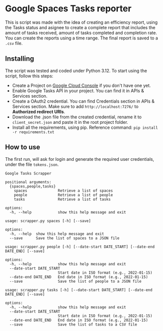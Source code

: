 # Google Spaces Tasks reporter

This is script was made with the idea of creating an efficiency report, using the Tasks status and asignee to create a
complete report that includes the amount of tasks received, amount of tasks completed and completion rate. You can
create the reports using a time range. The final report is saved to a ``.csv`` file.

## Installing
The script was tested and coded under Python 3.12. To start using the script, follow this steps:
- Create a Project on [Google Cloud Console](https://console.cloud.google.com/) if you don't have one yet.
- Enable Google Tasks API in your project. You can find it in APIs & Services section.
- Create a OAuth2 credential. You can find Credentials section in APIs & Services section. Make sure to add ``http://localhost:7276/`` to **Authorized redirect URIs**.
- Download the .json file from the created credential, rename it to ``client_secret.json`` and paste it in the root project folder.
- Install all the requirements, using pip. Reference command:
```pip install -r requirements.txt```

## How to use
The first run, will ask for login and generate the required user credentials, under the file ``tokens.json``.

```
Google Tasks Scrapper

positional arguments:
  {spaces,people,tasks}
    spaces              Retrieve a list of spaces
    people              Retrieve a list of people
    tasks               Retrieve a list of tasks

options:
  -h, --help            show this help message and exit
```

```
usage: scrapper.py spaces [-h] [--save]

options:
  -h, --help  show this help message and exit
  --save      Save the list of spaces to a JSON file
```

```
usage: scrapper.py people [-h] [--date-start DATE_START] [--date-end DATE_END] [--save]

options:
  -h, --help            show this help message and exit
  --date-start DATE_START
                        Start date in ISO format (e.g., 2022-01-15)
  --date-end DATE_END   End date in ISO format (e.g., 2022-01-15)
  --save                Save the list of people to a JSON file
```

```
usage: scrapper.py tasks [-h] [--date-start DATE_START] [--date-end DATE_END] [--save]

options:
  -h, --help            show this help message and exit
  --date-start DATE_START
                        Start date in ISO format (e.g., 2022-01-15)
  --date-end DATE_END   End date in ISO format (e.g., 2022-01-15)
  --save                Save the list of tasks to a CSV file
```


